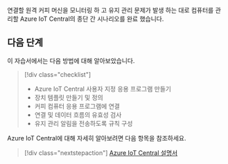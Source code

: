 연결할 원격 커피 머신을 모니터링 하 고 유지 관리 문제가 발생 하는 대로 컴퓨터를 관리할 Azure IoT Central의 종단 간 시나리오를 완료 했습니다.

## <a name="next-steps"></a>다음 단계

이 자습서에서는 다음 방법에 대해 알아보았습니다.
> [!div class="checklist"]
> * Azure IoT Central 사용자 지정 응용 프로그램 만들기
> * 장치 템플릿 만들기 및 정의
> * 커피 컴퓨터 응용 프로그램에 연결
> * 연결 및 데이터 흐름의 유효성 검사
> * 유지 관리 알림을 전송하도록 규칙 구성

Azure IoT Central에 대해 자세히 알아보려면 다음 항목을 참조하세요. 

> [!div class="nextstepaction"]
> [Azure IoT Central 설명서](https://docs.microsoft.com/en-us/azure/iot-central/)